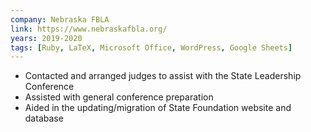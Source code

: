 ```yaml
---
company: Nebraska FBLA
link: https://www.nebraskafbla.org/
years: 2019-2020
tags: [Ruby, LaTeX, Microsoft Office, WordPress, Google Sheets]
---
```


* Contacted and arranged judges to assist with the State Leadership Conference
* Assisted with general conference preparation
* Aided in the updating/migration of State Foundation website and database
